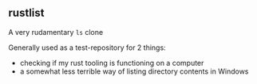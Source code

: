 ## rustlist

A very rudamentary `ls` clone

Generally used as a test-repository for 2 things:
- checking if my rust tooling is functioning on a computer
- a somewhat less terrible way of listing directory contents in Windows
